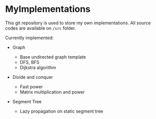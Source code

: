 # MyImplementations

This git repository is used to store my own implementations.
All source codes are available on `/src` folder.

Currently implemented:

- Graph
	- Base undirected graph template
	- DFS, BFS
	- Dijkstra algorithm

- Divide and conquer
	- Fast power
	- Matrix multiplication and power
	
- Segment Tree
	- Lazy propagation on static segment tree

